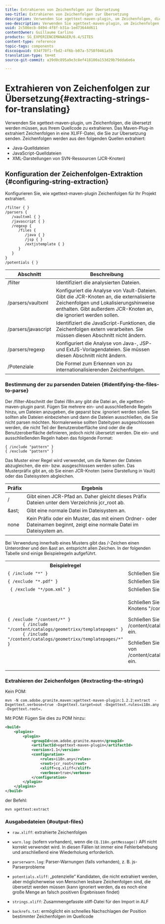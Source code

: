```yaml
---
title: Extrahieren von Zeichenfolgen zur Übersetzung
seo-title: Extrahieren von Zeichenfolgen zur Übersetzung
description: Verwenden Sie xgettext-maven-plugin, um Zeichenfolgen, die übersetzt werden müssen, aus Ihrem Quellcode zu extrahieren
seo-description: Verwenden Sie xgettext-maven-plugin, um Zeichenfolgen, die übersetzt werden müssen, aus Ihrem Quellcode zu extrahieren
uuid: 2c586ecb-8494-4f8f-b31a-1ed73644d611
contentOwner: Guillaume Carlino
products: SG_EXPERIENCEMANAGER/6.4/SITES
content-type: reference
topic-tags: components
discoiquuid: 034f70f1-fbd2-4f6b-b07a-5758f0461a5b
translation-type: tm+mt
source-git-commit: a39d0c895a9e3c8ef418100a153d29b79dda6e6a

---
```



# Extrahieren von Zeichenfolgen zur Übersetzung{#extracting-strings-for-translating}

Verwenden Sie xgettext-maven-plugin, um Zeichenfolgen, die übersetzt werden müssen, aus Ihrem Quellcode zu extrahieren. Das Maven-Plug-in extrahiert Zeichenfolgen in eine XLIFF-Datei, die Sie zur Übersetzung senden. Zeichenfolgen werden aus den folgenden Quellen extrahiert:

* Java-Quelldateien
* JavaScript-Quelldateien
* XML-Darstellungen von SVN-Ressourcen (JCR-Knoten)

## Konfiguration der Zeichenfolgen-Extraktion {#configuring-string-extraction}

Konfigurieren Sie, wie xgettext-maven-plugin Zeichenfolgen für Ihr Projekt extrahiert.

```xml
/filter { }
/parsers {
   /vaultxml { }
   /javascript { }
   /regexp {
      /files {
         /java { } 
         /jsp { }
         /extjstemplate { }
      }
   }
}
/potentials { }
```

| Abschnitt | Beschreibung |
|---|---|
| /filter | Identifiziert die analysierten Dateien. |
| /parsers/vaultxml | Konfiguriert die Analyse von Vault-Dateien. Gibt die JCR-Knoten an, die externalisierte Zeichenfolgen und Lokalisierungshinweise enthalten. Gibt außerdem JCR-Knoten an, die ignoriert werden sollen. |
| /parsers/javascript | Identifiziert die JavaScript-Funktionen, die Zeichenfolgen extern verarbeiten. Sie müssen diesen Abschnitt nicht ändern. |
| /parsers/regexp | Konfiguriert die Analyse von Java-, JSP- und ExtJS-Vorlagendateien. Sie müssen diesen Abschnitt nicht ändern. |
| /Potenziale | Die Formel zum Erkennen von zu internationalisierenden Zeichenfolgen. |

### Bestimmung der zu parsenden Dateien {#identifying-the-files-to-parse}

Der /filter-Abschnitt der Datei i18n.any gibt die Datei an, die xgettext-maven-plugin parst. Fügen Sie mehrere ein- und ausschließende Regeln hinzu, um Dateien anzugeben, die geparst bzw. ignoriert werden sollen. Sie sollten alle Dateien einbeziehen und dann die Dateien ausschließen, die Sie nicht parsen möchten. Normalerweise sollten Dateitypen ausgeschlossen werden, die nicht Teil der Benutzeroberfläche sind oder die die Benutzeroberfläche definieren, jedoch nicht übersetzt werden. Die ein- und ausschließenden Regeln haben das folgende Format:

```
{ /include "pattern" }
{ /exclude "pattern" }
```

Das Muster einer Regel wird verwendet, um die Namen der Dateien abzugleichen, die ein- bzw. ausgeschlossen werden sollen. Das Musterpräfix gibt an, ob Sie einen JCR-Knoten (seine Darstellung in Vault) oder das Dateisystem abgleichen.

| Präfix | Ergebnis |
|---|---|
| / | Gibt einen JCR-Pfad an. Daher gleicht dieses Präfix Dateien unter dem Verzeichnis jcr_root ab. |
|  &amp;ast; | Gibt eine normale Datei im Dateisystem an. |
| none | Kein Präfix oder ein Muster, das mit einem Ordner- oder Dateinamen beginnt, zeigt eine normale Datei im Dateisystem an. |

Bei Verwendung innerhalb eines Musters gibt das /-Zeichen einen Unterordner und den &amp;ast an. entspricht allen Zeichen. In der folgenden Tabelle sind einige Beispielregeln aufgeführt.

<table> 
 <tbody> 
  <tr> 
   <th>Beispielregel</th> 
   <th>Ergebnis</th> 
  </tr> 
  <tr> 
   <td><code>{ /include "*" }</code></td> 
   <td>Schließen Sie alle Dateien ein.</td> 
  </tr> 
  <tr> 
   <td><code>{ /exclude "*.pdf" }</code></td> 
   <td>Schließen Sie alle PDF-Dateien aus.</td> 
  </tr> 
  <tr> 
   <td><code> { /exclude "*/pom.xml" }</code></td> 
   <td>Schließen Sie POM-Dateien aus.</td> 
  </tr> 
  <tr> 
   <td><code class="code">{ /exclude "/content/*" }
      { /include "/content/catalogs/geometrixx/templatepages" }
      { /include "/content/catalogs/geometrixx/templatepages/*" }</code></td> 
   <td><p>Schließen Sie alle Dateien unterhalb des Knotens "/content"aus.</p> <p>Schließen Sie den Knoten /content/catalogs/geometrixx/templatesPages ein.</p> <p>Schließen Sie alle untergeordneten Knoten von /content/catalogs/geometrixx/templatesPages ein.</p> </td> 
  </tr> 
 </tbody> 
</table>

### Extrahieren der Zeichenfolgen  {#extracting-the-strings}

Kein POM:

```shell
mvn -N com.adobe.granite.maven:xgettext-maven-plugin:1.2.2:extract  -Dxgettext.verbose=true -Dxgettext.target=out -Dxgettext.rules=i18n.any -Dxgettext.root=.
```

Mit POM: Fügen Sie dies zu POM hinzu:

```xml
<build>
    <plugins>
        <plugin>
            <groupId>com.adobe.granite.maven</groupId>
            <artifactId>xgettext-maven-plugin</artifactId>
            <version>1.1</version>
            <configuration>
                <rules>i18n.any</rules>
                <root>jcr_root</root>
                <xliff>cq.xliff</xliff>
                <verbose>true</verbose>
            </configuration>
        </plugin>
    </plugins>
</build>
```

der Befehl:

```shell
mvn xgettext:extract
```

### Ausgabedateien {#output-files}

* `raw.xliff`: extrahierte Zeichenfolgen
* `warn.log`: (sofern vorhanden), wenn die `CQ.I18n.getMessage()` API nicht korrekt verwendet wird. In diesen Fällen ist immer eine Fehlerbehebung und anschließend eine Wiederholung erforderlich.

* `parserwarn.log`: Parser-Warnungen (falls vorhanden), z. B. js-Parserprobleme
* `potentials.xliff`: „potenzielle“ Kandidaten, die nicht extrahiert werden, aber möglicherweise von Menschen lesbare Zeichenfolgen sind, die übersetzt werden müssen (kann ignoriert werden, da es noch eine große Menge an falsch positiven Ergebnissen findet)
* `strings.xliff`: Zusammengefasste xliff-Datei für den Import in ALF
* `backrefs.txt`: ermöglicht ein schnelles Nachschlagen der Position bestimmter Zeichenfolgen im Quellcode


